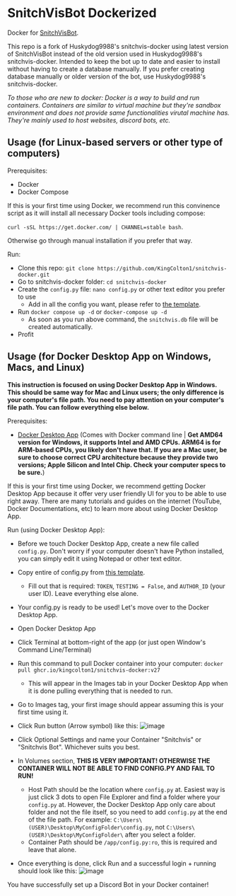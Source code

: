 # SnitchVisBot Dockerized

Docker for [SnitchVisBot](https://github.com/tybug/snitchvisbot/).

This repo is a fork of Huskydog9988's snitchvis-docker using latest version of SnitchVisBot instead of the old version used in Huskydog9988's snitchvis-docker. Intended to keep the bot up to date and easier to install without having to create a database manually. If you prefer creating database manually or older version of the bot, use Huskydog9988's snitchvis-docker.

_To those who are new to docker: Docker is a way to build and run containers. Containers are similar to virtual machine but they're sandbox environment and does not provide same functionalities virutal machine has. They're mainly used to host websites, discord bots, etc._

## Usage (for Linux-based servers or other type of computers)

Prerequisites:

- Docker
- Docker Compose

If this is your first time using Docker, we recommend run this convinence script as it will install all necessary Docker tools including compose:

`curl -sSL https://get.docker.com/ | CHANNEL=stable bash`.

Otherwise go through manual installation if you prefer that way.

Run:

- Clone this repo: `git clone https://github.com/KingColton1/snitchvis-docker.git`
- Go to snitchvis-docker folder: `cd snitchvis-docker`
- Create the `config.py` file: `nano config.py` or other text editor you prefer to use
  - Add in all the config you want, please refer to [the template](https://github.com/tybug/snitchvisbot/blob/master/config.example.py).
- Run `docker compose up -d` or `docker-compose up -d`
  - As soon as you run above command, the `snitchvis.db` file will be created automatically.
- Profit

## Usage (for Docker Desktop App on Windows, Macs, and Linux)

**This instruction is focused on using Docker Desktop App in Windows. This should be same way for Mac and Linux users; the only difference is your computer's file path. You need to pay attention on your computer's file path. You can follow everything else below.**

Prerequisites:

- [Docker Desktop App](https://www.docker.com/get-started/)
(Comes with Docker command line | **Get AMD64 version for Windows, it supports Intel and AMD CPUs. ARM64 is for ARM-based CPUs, you likely don't have that. If you are a Mac user, be sure to choose correct CPU architecture because they provide two versions; Apple Silicon and Intel Chip. Check your computer specs to be sure.**)

If this is your first time using Docker, we recommend getting Docker Desktop App because it offer very user friendly UI for you to be able to use right away. There are many tutorials and guides on the internet (YouTube, Docker Documentations, etc) to learn more about using Docker Desktop App.

Run (using Docker Desktop App):

- Before we touch Docker Desktop App, create a new file called `config.py`. Don't worry if your computer doesn't have Python installed, you can simply edit it using Notepad or other text editor.
- Copy entire of config.py from [this template](https://github.com/tybug/snitchvisbot/blob/master/config.example.py).
  - Fill out that is required: `TOKEN`, `TESTING = False`, and `AUTHOR_ID` (your user ID). Leave everything else alone.
- Your config.py is ready to be used! Let's move over to the Docker Desktop App.

- Open Docker Desktop App
- Click Terminal at bottom-right of the app (or just open Window's Command Line/Terminal)
- Run this command to pull Docker container into your computer: `docker pull ghcr.io/kingcolton1/snitchvis-docker:v27`
  - This will appear in the Images tab in your Docker Desktop App when it is done pulling everything that is needed to run.
- Go to Images tag, your first image should appear assuming this is your first time using it.
- Click Run button (Arrow symbol) like this:
![image](https://github.com/user-attachments/assets/2d4cdf16-8b0a-47bc-b71e-7a1be4125780)

- Click Optional Settings and name your Container "Snitchvis" or "Snitchvis Bot". Whichever suits you best.
- In Volumes section, **THIS IS VERY IMPORTANT! OTHERWISE THE CONTAINER WILL NOT BE ABLE TO FIND CONFIG.PY AND FAIL TO RUN!**
  - Host Path should be the location where `config.py` at. Easiest way is just click 3 dots to open File Explorer and find a folder where your `config.py` at. However, the Docker Desktop App only care about folder and not the file itself, so you need to add `config.py` at the end of the file path. For example: `C:\Users\(USER)\Desktop\MyConfigFolder\config.py`, not `C:\Users\(USER)\Desktop\MyConfigFolder\` after you select a folder.
  - Container Path should be `/app/config.py:ro`, this is required and leave that alone.
- Once everything is done, click Run and a successful login + running should look like this:
![image](https://github.com/user-attachments/assets/1a258daa-009a-443a-9119-d27065985fc6)

You have successfully set up a Discord Bot in your Docker container!

